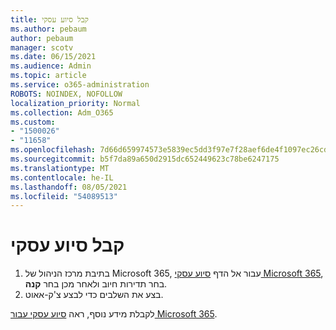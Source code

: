 ```yaml
---
title: קבל סיוע עסקי
ms.author: pebaum
author: pebaum
manager: scotv
ms.date: 06/15/2021
ms.audience: Admin
ms.topic: article
ms.service: o365-administration
ROBOTS: NOINDEX, NOFOLLOW
localization_priority: Normal
ms.collection: Adm_O365
ms.custom:
- "1500026"
- "11658"
ms.openlocfilehash: 7d66d659974573e5839ec5dd3f97e7f28aef6de4f1097ec26cd3df9b00495de5
ms.sourcegitcommit: b5f7da89a650d2915dc652449623c78be6247175
ms.translationtype: MT
ms.contentlocale: he-IL
ms.lasthandoff: 08/05/2021
ms.locfileid: "54089513"
---
```

# <a name="get-business-assist"></a>קבל סיוע עסקי

1. בתיבת מרכז הניהול של Microsoft 365, עבור אל הדף [סיוע עסקי Microsoft 365](https://go.microsoft.com/fwlink/p/?linkid=2158423), בחר תדירות חיוב ולאחר מכן בחר **קנה**.
2. בצע את השלבים כדי לבצע צ'ק-אאוט.

לקבלת מידע נוסף, ראה [סיוע עסקי עבור Microsoft 365](/microsoft-365/admin/misc/business-assist).